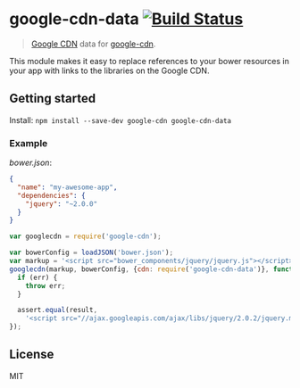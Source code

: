 # google-cdn-data [![Build Status](https://travis-ci.org/shahata/google-cdn-data.png)](https://travis-ci.org/shahata/google-cdn-data)

> [Google CDN](https://developers.google.com/speed/libraries/devguide) data for [google-cdn](https://github.com/passy/google-cdn).

This module makes it easy to replace references to your bower resources in your
app with links to the libraries on the Google CDN.

## Getting started

Install: `npm install --save-dev google-cdn google-cdn-data`

### Example

*bower.json*:

```json
{
  "name": "my-awesome-app",
  "dependencies": {
    "jquery": "~2.0.0"
  }
}
```

```javascript
var googlecdn = require('google-cdn');

var bowerConfig = loadJSON('bower.json');
var markup = '<script src="bower_components/jquery/jquery.js"></script>';
googlecdn(markup, bowerConfig, {cdn: require('google-cdn-data')}, function (err, result) {
  if (err) {
    throw err;
  }

  assert.equal(result,
    '<script src="//ajax.googleapis.com/ajax/libs/jquery/2.0.2/jquery.min.js"></script>');
});
```

## License

MIT
